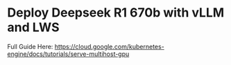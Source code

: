 # Deploy Deepseek R1 670b with vLLM and LWS

Full Guide Here: https://cloud.google.com/kubernetes-engine/docs/tutorials/serve-multihost-gpu
